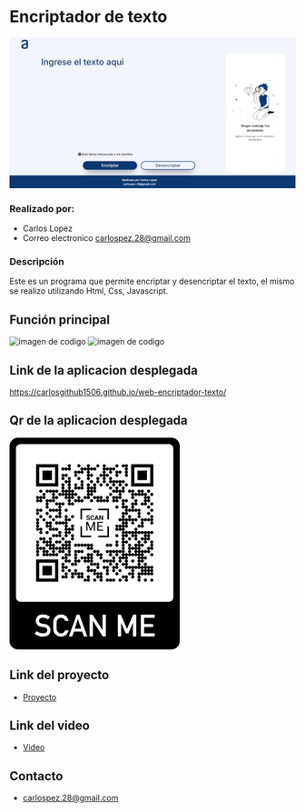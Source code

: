 # Encriptador de texto


![Imagen de la web](img_md/web.png)

### Realizado por:
- Carlos Lopez 
- Correo electronico carlospez.28@gmail.com

### Descripción
Este es un programa que permite encriptar y desencriptar el texto, el mismo se realizo utilizando Html, Css, Javascript.

## Función principal


![imagen de codigo](Image_md/img_menu.png)
![imagen de codigo](Image_md/funcion_menu_cel.png)

## Link de la aplicacion desplegada
https://carlosgithub1506.github.io/web-encriptador-texto/

## Qr de la aplicacion desplegada
![Qr enlace aplicacion web](img_md/QrApp.png)


## Link del proyecto
- [Proyecto](https://github.com/carlosgithub1506/web-encriptador-texto)

## Link del video
- [Video](https://github.com/carlosgithub1506/web-encriptador-texto)

## Contacto
- carlospez.28@gmail.com


